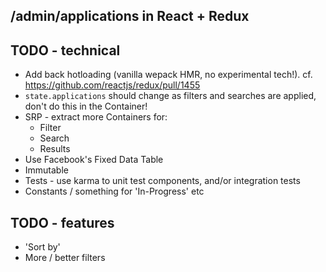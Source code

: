 /admin/applications in React + Redux
---


## TODO - technical

* Add back hotloading (vanilla wepack HMR, no experimental tech!). cf. https://github.com/reactjs/redux/pull/1455
* `state.applications` should change as filters and searches are applied, don't
  do this in the Container!
* SRP - extract more Containers for:
  - Filter
  - Search
  - Results
* Use Facebook's Fixed Data Table
* Immutable
* Tests - use karma to unit test components, and/or integration tests
* Constants / something for 'In-Progress' etc

## TODO - features

* 'Sort by'
* More / better filters
